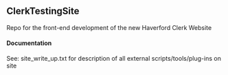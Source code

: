## ClerkTestingSite

Repo for the front-end development of the new Haverford Clerk Website

#### Documentation

See: site_write_up.txt for description of all external scripts/tools/plug-ins on site

